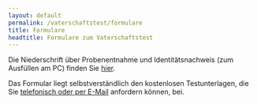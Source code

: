 ```yaml
---
layout: default
permalink: /vaterschaftstest/formulare
title: Formulare
headtitle: Formulare zum Vaterschaftstest
---
```

Die Niederschrift über Probenentnahme und Identitätsnachweis (zum Ausfüllen am PC) finden Sie [hier](/assets/Identitaetsnachweis.doc).

Das Formular liegt selbstverständlich den kostenlosen Testunterlagen, die Sie [telefonisch oder per E-Mail](/kontakt.html) anfordern können, bei.
